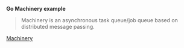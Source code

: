 **Go Machinery example**

> Machinery is an asynchronous task queue/job queue based on distributed message passing.

[Machinery](https://github.com/RichardKnop/machinery)
